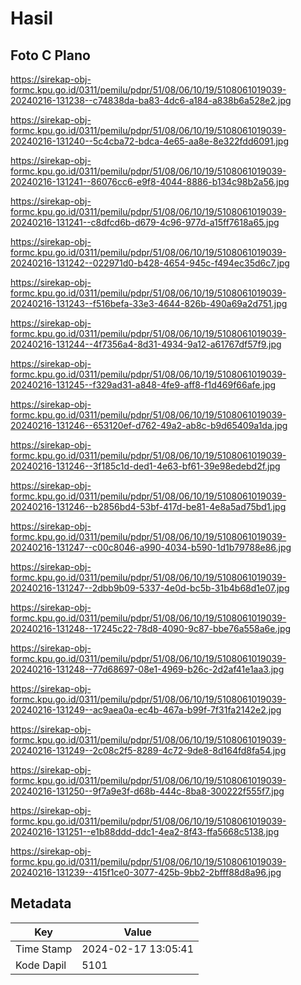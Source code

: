 # Hasil

## Foto C Plano

https://sirekap-obj-formc.kpu.go.id/0311/pemilu/pdpr/51/08/06/10/19/5108061019039-20240216-131238--c74838da-ba83-4dc6-a184-a838b6a528e2.jpg

https://sirekap-obj-formc.kpu.go.id/0311/pemilu/pdpr/51/08/06/10/19/5108061019039-20240216-131240--5c4cba72-bdca-4e65-aa8e-8e322fdd6091.jpg

https://sirekap-obj-formc.kpu.go.id/0311/pemilu/pdpr/51/08/06/10/19/5108061019039-20240216-131241--86076cc6-e9f8-4044-8886-b134c98b2a56.jpg

https://sirekap-obj-formc.kpu.go.id/0311/pemilu/pdpr/51/08/06/10/19/5108061019039-20240216-131241--c8dfcd6b-d679-4c96-977d-a15ff7618a65.jpg

https://sirekap-obj-formc.kpu.go.id/0311/pemilu/pdpr/51/08/06/10/19/5108061019039-20240216-131242--022971d0-b428-4654-945c-f494ec35d6c7.jpg

https://sirekap-obj-formc.kpu.go.id/0311/pemilu/pdpr/51/08/06/10/19/5108061019039-20240216-131243--f516befa-33e3-4644-826b-490a69a2d751.jpg

https://sirekap-obj-formc.kpu.go.id/0311/pemilu/pdpr/51/08/06/10/19/5108061019039-20240216-131244--4f7356a4-8d31-4934-9a12-a61767df57f9.jpg

https://sirekap-obj-formc.kpu.go.id/0311/pemilu/pdpr/51/08/06/10/19/5108061019039-20240216-131245--f329ad31-a848-4fe9-aff8-f1d469f66afe.jpg

https://sirekap-obj-formc.kpu.go.id/0311/pemilu/pdpr/51/08/06/10/19/5108061019039-20240216-131246--653120ef-d762-49a2-ab8c-b9d65409a1da.jpg

https://sirekap-obj-formc.kpu.go.id/0311/pemilu/pdpr/51/08/06/10/19/5108061019039-20240216-131246--3f185c1d-ded1-4e63-bf61-39e98edebd2f.jpg

https://sirekap-obj-formc.kpu.go.id/0311/pemilu/pdpr/51/08/06/10/19/5108061019039-20240216-131246--b2856bd4-53bf-417d-be81-4e8a5ad75bd1.jpg

https://sirekap-obj-formc.kpu.go.id/0311/pemilu/pdpr/51/08/06/10/19/5108061019039-20240216-131247--c00c8046-a990-4034-b590-1d1b79788e86.jpg

https://sirekap-obj-formc.kpu.go.id/0311/pemilu/pdpr/51/08/06/10/19/5108061019039-20240216-131247--2dbb9b09-5337-4e0d-bc5b-31b4b68d1e07.jpg

https://sirekap-obj-formc.kpu.go.id/0311/pemilu/pdpr/51/08/06/10/19/5108061019039-20240216-131248--17245c22-78d8-4090-9c87-bbe76a558a6e.jpg

https://sirekap-obj-formc.kpu.go.id/0311/pemilu/pdpr/51/08/06/10/19/5108061019039-20240216-131248--77d68697-08e1-4969-b26c-2d2af41e1aa3.jpg

https://sirekap-obj-formc.kpu.go.id/0311/pemilu/pdpr/51/08/06/10/19/5108061019039-20240216-131249--ac9aea0a-ec4b-467a-b99f-7f31fa2142e2.jpg

https://sirekap-obj-formc.kpu.go.id/0311/pemilu/pdpr/51/08/06/10/19/5108061019039-20240216-131249--2c08c2f5-8289-4c72-9de8-8d164fd8fa54.jpg

https://sirekap-obj-formc.kpu.go.id/0311/pemilu/pdpr/51/08/06/10/19/5108061019039-20240216-131250--9f7a9e3f-d68b-444c-8ba8-300222f555f7.jpg

https://sirekap-obj-formc.kpu.go.id/0311/pemilu/pdpr/51/08/06/10/19/5108061019039-20240216-131251--e1b88ddd-ddc1-4ea2-8f43-ffa5668c5138.jpg

https://sirekap-obj-formc.kpu.go.id/0311/pemilu/pdpr/51/08/06/10/19/5108061019039-20240216-131239--415f1ce0-3077-425b-9bb2-2bfff88d8a96.jpg


## Metadata

| Key        | Value               |
| ---------- | ------------------- |
| Time Stamp | 2024-02-17 13:05:41 |
| Kode Dapil | 5101                |



